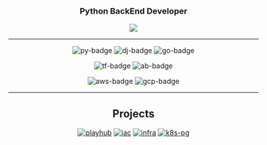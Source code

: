 <div align="center">
    <h3>Python BackEnd Developer</h3>
    <a href="https://6691a.notion.site/ec2bf2a881c4498187677132205225ba?pvs=4">
        <img src="https://img.shields.io/badge/Notion-ffffff?style=flat-square&logo=notion&logoColor=black"/>
    </a>

---

![py-badge](https://img.shields.io/badge/python-3776AB?style=for-the-badge&logo=python&logoColor=white)
![dj-badge](https://img.shields.io/badge/django-092E20?style=for-the-badge&logo=django&logoColor=white)
![go-badge](https://img.shields.io/badge/go-00ADD8?style=for-the-badge&logo=go&logoColor=white)

![tf-badge](https://img.shields.io/badge/terraform-844FBA?style=for-the-badge&logo=terraform&logoColor=white)
![ab-badge](https://img.shields.io/badge/ansible-000000?style=for-the-badge&logo=ansible&logoColor=white)

![aws-badge](https://img.shields.io/badge/amazonaws-232F3E?style=for-the-badge&logo=amazonaws&logoColor=white)
![gcp-badge](https://img.shields.io/badge/googlecloud-4285F4?style=for-the-badge&logo=googlecloud&logoColor=white)

---


## Projects
[![playhub](https://github-readme-stats.vercel.app/api/pin/?username=6691a&repo=playhub)](https://github.com/6691a/playhub)
[![iac](https://github-readme-stats.vercel.app/api/pin/?username=6691a&repo=iac)](https://github.com/6691a/iac)
[![infra](https://github-readme-stats.vercel.app/api/pin/?username=6691a&repo=infra)](https://github.com/6691a/infra)
[![k8s-pg](https://github-readme-stats.vercel.app/api/pin/?username=6691a&repo=kubernetes-playground)](https://github.com/6691a/kubernetes-playground)
</div>
